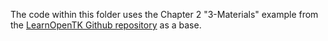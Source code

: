 The code within this folder uses the Chapter 2 "3-Materials" example from the [LearnOpenTK Github repository](https://github.com/opentk/LearnOpenTK) as a base.